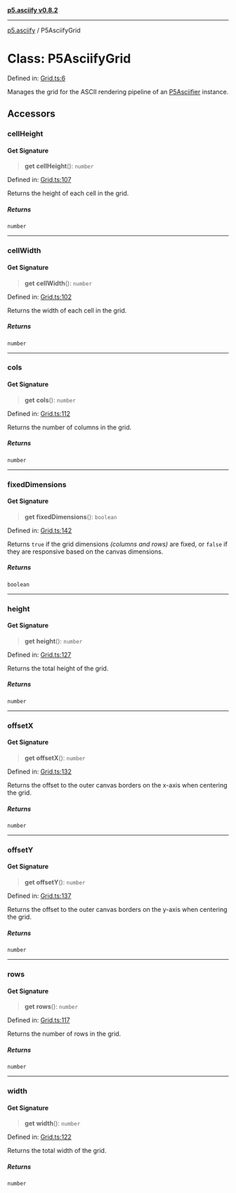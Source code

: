 [**p5.asciify v0.8.2**](../README.md)

***

[p5.asciify](../README.md) / P5AsciifyGrid

# Class: P5AsciifyGrid

Defined in: [Grid.ts:6](https://github.com/humanbydefinition/p5.asciify/blob/553bb5ac82249ad767c7c569631587ea0b0f6e12/src/lib/Grid.ts#L6)

Manages the grid for the ASCII rendering pipeline of an [P5Asciifier](P5Asciifier.md) instance.

## Accessors

### cellHeight

#### Get Signature

> **get** **cellHeight**(): `number`

Defined in: [Grid.ts:107](https://github.com/humanbydefinition/p5.asciify/blob/553bb5ac82249ad767c7c569631587ea0b0f6e12/src/lib/Grid.ts#L107)

Returns the height of each cell in the grid.

##### Returns

`number`

***

### cellWidth

#### Get Signature

> **get** **cellWidth**(): `number`

Defined in: [Grid.ts:102](https://github.com/humanbydefinition/p5.asciify/blob/553bb5ac82249ad767c7c569631587ea0b0f6e12/src/lib/Grid.ts#L102)

Returns the width of each cell in the grid.

##### Returns

`number`

***

### cols

#### Get Signature

> **get** **cols**(): `number`

Defined in: [Grid.ts:112](https://github.com/humanbydefinition/p5.asciify/blob/553bb5ac82249ad767c7c569631587ea0b0f6e12/src/lib/Grid.ts#L112)

Returns the number of columns in the grid.

##### Returns

`number`

***

### fixedDimensions

#### Get Signature

> **get** **fixedDimensions**(): `boolean`

Defined in: [Grid.ts:142](https://github.com/humanbydefinition/p5.asciify/blob/553bb5ac82249ad767c7c569631587ea0b0f6e12/src/lib/Grid.ts#L142)

Returns `true` if the grid dimensions *(columns and rows)* are fixed, or `false` if they are responsive based on the canvas dimensions.

##### Returns

`boolean`

***

### height

#### Get Signature

> **get** **height**(): `number`

Defined in: [Grid.ts:127](https://github.com/humanbydefinition/p5.asciify/blob/553bb5ac82249ad767c7c569631587ea0b0f6e12/src/lib/Grid.ts#L127)

Returns the total height of the grid.

##### Returns

`number`

***

### offsetX

#### Get Signature

> **get** **offsetX**(): `number`

Defined in: [Grid.ts:132](https://github.com/humanbydefinition/p5.asciify/blob/553bb5ac82249ad767c7c569631587ea0b0f6e12/src/lib/Grid.ts#L132)

Returns the offset to the outer canvas borders on the x-axis when centering the grid.

##### Returns

`number`

***

### offsetY

#### Get Signature

> **get** **offsetY**(): `number`

Defined in: [Grid.ts:137](https://github.com/humanbydefinition/p5.asciify/blob/553bb5ac82249ad767c7c569631587ea0b0f6e12/src/lib/Grid.ts#L137)

Returns the offset to the outer canvas borders on the y-axis when centering the grid.

##### Returns

`number`

***

### rows

#### Get Signature

> **get** **rows**(): `number`

Defined in: [Grid.ts:117](https://github.com/humanbydefinition/p5.asciify/blob/553bb5ac82249ad767c7c569631587ea0b0f6e12/src/lib/Grid.ts#L117)

Returns the number of rows in the grid.

##### Returns

`number`

***

### width

#### Get Signature

> **get** **width**(): `number`

Defined in: [Grid.ts:122](https://github.com/humanbydefinition/p5.asciify/blob/553bb5ac82249ad767c7c569631587ea0b0f6e12/src/lib/Grid.ts#L122)

Returns the total width of the grid.

##### Returns

`number`

